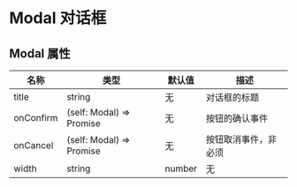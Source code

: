 # Modal 对话框



## Modal 属性

|名称        | 类型                | 默认值            | 描述
|----       |----                |-----               |------
|title      |string              |无                  |对话框的标题
|onConfirm  |(self: Modal) => Promise<boolean> | 无    |    按钮的确认事件
|onCancel  |(self: Modal) => Promise<boolean> | 无     |   按钮取消事件，非必须
|width     |  string | number    | 无 | 按钮宽度

